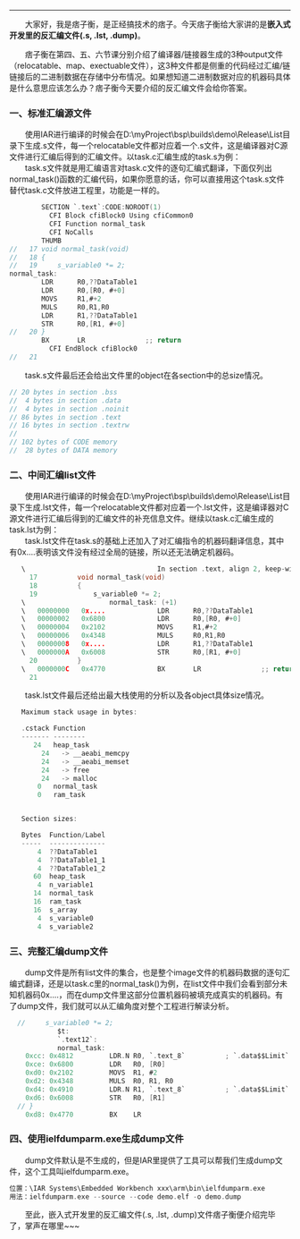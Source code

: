 ----
　　大家好，我是痞子衡，是正经搞技术的痞子。今天痞子衡给大家讲的是**嵌入式开发里的反汇编文件(.s, .lst, .dump)**。  

　　痞子衡在第四、五、六节课分别介绍了编译器/链接器生成的3种output文件（relocatable、map、exectuable文件），这3种文件都是侧重的代码经过汇编/链链接后的二进制数据在存储中分布情况。如果想知道二进制数据对应的机器码具体是什么意思应该怎么办？痞子衡今天要介绍的反汇编文件会给你答案。  

### 一、标准汇编源文件
　　使用IAR进行编译的时候会在D:\myProject\bsp\builds\demo\Release\List目录下生成.s文件，每一个relocatable文件都对应着一个.s文件，这是编译器对C源文件进行汇编后得到的汇编文件。以task.c汇编生成的task.s为例：  
　　task.s文件就是用汇编语言对task.c文件的逐句汇编式翻译，下面仅列出normal_task()函数的汇编代码，如果你愿意的话，你可以直接用这个task.s文件替代task.c文件放进工程里，功能是一样的。  
```C
        SECTION `.text`:CODE:NOROOT(1)
          CFI Block cfiBlock0 Using cfiCommon0
          CFI Function normal_task
          CFI NoCalls
        THUMB
//   17 void normal_task(void)
//   18 {
//   19     s_variable0 *= 2;
normal_task:
        LDR      R0,??DataTable1
        LDR      R0,[R0, #+0]
        MOVS     R1,#+2
        MULS     R0,R1,R0
        LDR      R1,??DataTable1
        STR      R0,[R1, #+0]
//   20 }
        BX       LR               ;; return
          CFI EndBlock cfiBlock0
//   21 
```
　　task.s文件最后还会给出文件里的object在各section中的总size情况。  
```C
// 20 bytes in section .bss
//  4 bytes in section .data
//  4 bytes in section .noinit
// 86 bytes in section .text
// 16 bytes in section .textrw
// 
// 102 bytes of CODE memory
//  28 bytes of DATA memory
```

### 二、中间汇编list文件
　　使用IAR进行编译的时候会在D:\myProject\bsp\builds\demo\Release\List目录下生成.lst文件，每一个relocatable文件都对应着一个.lst文件，这是编译器对C源文件进行汇编后得到的汇编文件的补充信息文件。继续以task.c汇编生成的task.lst为例：  
　　task.lst文件在task.s的基础上还加入了对汇编指令的机器码翻译信息，其中有0x....表明该文件没有经过全局的链接，所以还无法确定机器码。  
```C
   \                                 In section .text, align 2, keep-with-next
     17          void normal_task(void)
     18          {
     19              s_variable0 *= 2;
   \                     normal_task: (+1)
   \   00000000   0x....             LDR      R0,??DataTable1
   \   00000002   0x6800             LDR      R0,[R0, #+0]
   \   00000004   0x2102             MOVS     R1,#+2
   \   00000006   0x4348             MULS     R0,R1,R0
   \   00000008   0x....             LDR      R1,??DataTable1
   \   0000000A   0x6008             STR      R0,[R1, #+0]
     20          }
   \   0000000C   0x4770             BX       LR               ;; return
     21   
```
　　task.lst文件最后还给出最大栈使用的分析以及各object具体size情况。  
```C
   Maximum stack usage in bytes:

   .cstack Function
   ------- --------
      24   heap_task
        24   -> __aeabi_memcpy
        24   -> __aeabi_memset
        24   -> free
        24   -> malloc
       0   normal_task
       0   ram_task


   Section sizes:

   Bytes  Function/Label
   -----  --------------
       4  ??DataTable1
       4  ??DataTable1_1
       4  ??DataTable1_2
      60  heap_task
       4  n_variable1
      14  normal_task
      16  ram_task
      16  s_array
       4  s_variable0
       4  s_variable2
```

### 三、完整汇编dump文件
　　dump文件是所有list文件的集合，也是整个image文件的机器码数据的逐句汇编式翻译，还是以task.c里的normal_task()为例，在list文件中我们会看到部分未知机器码0x....，而在dump文件里这部分位置机器码被填充成真实的机器码。有了dump文件，我们就可以从汇编角度对整个工程进行解读分析。  
```C
  //     s_variable0 *= 2;
            $t:
            `.text12`:
            normal_task:
    0xcc: 0x4812         LDR.N R0, `.text_8`          ; `.data$$Limit`
    0xce: 0x6800         LDR   R0, [R0]
    0xd0: 0x2102         MOVS  R1, #2
    0xd2: 0x4348         MULS  R0, R1, R0
    0xd4: 0x4910         LDR.N R1, `.text_8`          ; `.data$$Limit`
    0xd6: 0x6008         STR   R0, [R1]
  // }
    0xd8: 0x4770         BX    LR
```

### 四、使用ielfdumparm.exe生成dump文件
　　dump文件默认是不生成的，但是IAR里提供了工具可以帮我们生成dump文件，这个工具叫ielfdumparm.exe。
```C
位置：\IAR Systems\Embedded Workbench xxx\arm\bin\ielfdumparm.exe
用法：ielfdumparm.exe --source --code demo.elf -o demo.dump
```  

　　至此，嵌入式开发里的反汇编文件(.s, .lst, .dump)文件痞子衡便介绍完毕了，掌声在哪里~~~ 